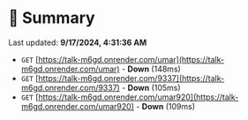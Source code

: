 # 📖 Summary
Last updated: **9/17/2024, 4:31:36 AM**

- `GET` [https://talk-m6gd.onrender.com/umar](https://talk-m6gd.onrender.com/umar) - **Down** (148ms)
- `GET` [https://talk-m6gd.onrender.com/9337](https://talk-m6gd.onrender.com/9337) - **Down** (105ms)
- `GET` [https://talk-m6gd.onrender.com/umar920](https://talk-m6gd.onrender.com/umar920) - **Down** (109ms)
